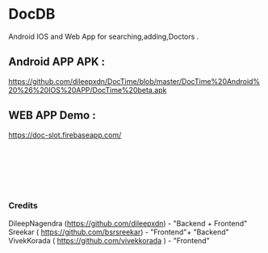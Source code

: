 # DocDB

Android IOS and Web App for searching,adding,Doctors  .

## Android APP APK :
https://github.com/dileepxdn/DocTime/blob/master/DocTime%20Android%20%26%20IOS%20APP/DocTime%20beta.apk 

## WEB APP Demo :  
https://doc-slot.firebaseapp.com/


<br><br><br><br><br>

### Credits

DileepNagendra (https://github.com/dileepxdn) - "Backend + Frontend" <br>
Sreekar ( https://github.com/bsrsreekar) - "Frontend"+ "Backend" <br>
VivekKorada ( https://github.com/vivekkorada ) - "Frontend"

